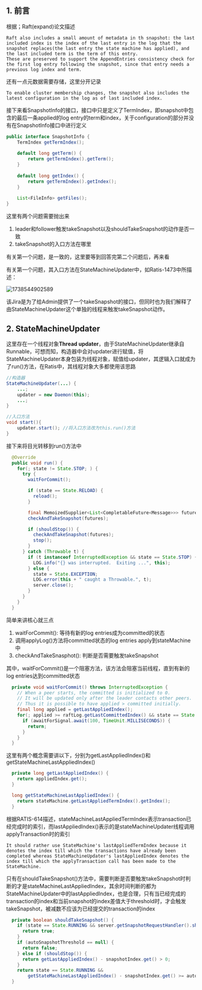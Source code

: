 ## 1.  前言

根据；Raft(expand)论文描述

```
Raft also includes a small amount of metadata in th snapshot: the last included index is the index of the last entry in the log that the snapshot replaces(the last entry the state machine has applied), and the last included term is the term of this entry. 
These are preserved to support the AppendEntries consistency check for the first log entry following the snapshot, since that entry needs a previous log index and term.
```

还有一点元数据需要存储，这里分开记录

```
To enable cluster membership changes, the snapshot also includes the latest configuration in the log as of last included index.
```

接下来看SnapshotInfo的接口，接口中只是定义了TermIndex，即snapshot中包含的最后一条applied的log entry的term和index，关于configuration的部分并没有在SnapshotInfo接口中进行定义

```java
public interface SnapshotInfo {
    TermIndex getTermIndex();
    
    default long getTerm() {
        return getTermIndex().getTerm();
    }
    
    default long getIndex() {
        return getTermIndex().getIndex();
    }
    
    List<FileInfo> getFiles();
}
```

这里有两个问题需要抛出来

1. leader和follower触发takeSnapshot以及shouldTakeSnapshot的动作是否一致
2. takeSnapshot的入口方法在哪里

有关第一个问题，是一致的，这里要等到回答完第二个问题后，再来看

有关第一个问题，其入口方法在StateMachineUpdater中，如Ratis-1473中所描述：

![1738544902589](C:\Users\v587\AppData\Roaming\Typora\typora-user-images\1738544902589.png)

该Jira是为了给Admin提供了一个takeSnapshot的接口，但同时也为我们解释了由StateMachineUpdater这个单独的线程来触发takeSnapshot动作。

## 2. StateMachineUpdater

这里存在一个线程对象**Thread updater**，由于StateMachineUpdater继承自Runnable，可想而知，构造器中会对updater进行赋值，将StateMachineUpdater本身包装为线程对象，赋值给updater，其逻辑入口就成为了run()方法，在Ratis中，其线程对象大多都使用该思路

```java
//构造器
StateMachineUpdater(...) {
    ...;
    updater = new Daemon(this);
    ...;
}

//入口方法
void start(){
    updater.start(); //将入口方法改为this.run()方法
}
```

接下来将目光转移到run()方法中

```java
  @Override
  public void run() {
    for(; state != State.STOP; ) {
      try {
        waitForCommit();

        if (state == State.RELOAD) {
          reload();
        }

        final MemoizedSupplier<List<CompletableFuture<Message>>> futures = applyLog();
        checkAndTakeSnapshot(futures);

        if (shouldStop()) {
          checkAndTakeSnapshot(futures);
          stop();
        }
      } catch (Throwable t) {
        if (t instanceof InterruptedException && state == State.STOP) {
          LOG.info("{} was interrupted.  Exiting ...", this);
        } else {
          state = State.EXCEPTION;
          LOG.error(this + " caught a Throwable.", t);
          server.close();
        }
      }
    }
  }
```

简单来讲核心就三点

1. waitForCommit(): 等待有新的log entries成为committed的状态
2. 调用applyLog()方法将committed状态的log entries apply到stateMachine中
3.  checkAndTakeSnasphot(): 判断是否需要触发takeSnapshot

其中，waitForCommit()是一个阻塞方法，该方法会阻塞当前线程，直到有新的log entries达到committed状态

```java
  private void waitForCommit() throws InterruptedException {
    // When a peer starts, the committed is initialized to 0.
    // It will be updated only after the leader contacts other peers.
    // Thus it is possible to have applied > committed initially.
    final long applied = getLastAppliedIndex();
    for(; applied >= raftLog.getLastCommittedIndex() && state == State.RUNNING && !shouldStop(); ) {
      if (awaitForSignal.await(100, TimeUnit.MILLISECONDS)) {
        return;
      }
    }
  }
```

这里有两个概念需要讲以下，分别为getLastAppliedIndex()和getStateMachineLastAppliedIndex()

```java
  private long getLastAppliedIndex() {
    return appliedIndex.get();
  }

  long getStateMachineLastAppliedIndex() {
    return stateMachine.getLastAppliedTermIndex().getIndex();
  }
```

根据RATIS-614描述，stateMachineLastAppliedTermIndex表示transaction已经完成时的索引，而lastAppliedIndex()表示的是stateMachineUpdater线程调用applyTransaction时的索引

```
It should rather use StateMachine's lastAppliedTermIndex because it denotes the index till which the transactions have already been completed whereas StateMachineUpdater's lastAppliedIndex denotes the index till which the applyTransaction call has been made to the StateMachine.
```

只有在shouldTakeSnapshot()方法中，需要判断是否要触发takeSnapshot时判断的才是stateMachineLastAppliedIndex，其余时间判断的都为StateMachineUpdater中的lastAppliedIndex，也是合理，只有当已经完成的transaction的index和当前snapshot的index差值大于threshold时，才会触发takeSnapshot，被减数不应该为已经提交的transaction的index

```java
  private boolean shouldTakeSnapshot() {
    if (state == State.RUNNING && server.getSnapshotRequestHandler().shouldTriggerTakingSnapshot()) {
      return true;
    }
    if (autoSnapshotThreshold == null) {
      return false;
    } else if (shouldStop()) {
      return getLastAppliedIndex() - snapshotIndex.get() > 0;
    }
    return state == State.RUNNING &&
        getStateMachineLastAppliedIndex() - snapshotIndex.get() >= autoSnapshotThreshold;
  }
```



